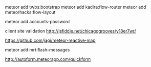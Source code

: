 meteor add twbs:bootstrap
meteor add kadira:flow-router
meteor add meteorhacks:flow-layout

meteor add accounts-password


client site validation http://jsfiddle.net/chicagogrooves/y18er7wr/

https://github.com/jagi/meteor-reactive-map

meteor add mrt:flash-messages

http://autoform.meteorapp.com/quickform
